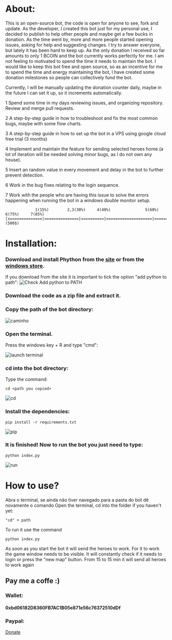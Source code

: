 
# About:
  This is an open-source bot, the code is open for anyone to see, fork and
update.
  As the developer, I created this bot just for my personal use, I decided to
publish to help other people and maybe get a few bucks in donation.  As the
time went by, more and more people started opening issues, asking for help and
suggesting changes.
  I try to answer everyone, but lately it has been hard to keep  up. As the
only donation I received so far amounts to only 1 BCOIN and the bot
currently works perfectly for me. I am not feeling to motivated to spend the
time it needs to maintain the bot. I would like to keep this bot free and open
source, so as an incentive for me to spend the time and energy maintaining the
bot, I have created some donation milestones so people can collectively fund
the bot.

Currently, I will be manually updating the donation counter daily, maybe in
the future I can set it up, so it increments automatically.

1 Spend some time in my days reviewing issues, and organizing repository.
Review and merge pull requests.

2 A step-by-step guide in how to troubleshoot and fix the most common bugs,
maybe with some flow charts.

3 A step-by-step guide in how to set up the bot in a VPS using google cloud
free trial (3 months) 

4 Implement and maintain the feature for sending selected heroes home.(a lot
of iteration will be needed solving minor bugs, as I do not own any house).

5 Insert an random value in every movement and delay in the bot to further
prevent detection.

6 Work in the bug fixes relating to the login sequence.

7 Work with the people who are having this issue to solve the errors
happening when running the bot in a windows double monitor setup.



``` 
             1(15%)        2,3(30%)     4(40%)               5(60%)          6(75%)     7(85%)
[x==============|===============|==========|====================|===============|==========|===============] (500$)
```

# Installation:
### Download and install Phython from the [site](https://www.python.org/downloads/) or from the [windows store](https://www.microsoft.com/p/python-37/9nj46sx7x90p?activetab=pivot:overviewtab). 

If you download from the site it is important to tick the option "add python
to path":
![Check Add python to PATH](https://github.com/mpcabete/bombcrypto-bot/raw/ee1b3890e67bc30e372359db9ae3feebc9c928d8/readme-images/path.png)

### Download the code as a zip file and extract it.

### Copy the path of the bot directory:

![caminho](https://github.com/mpcabete/bombcrypto-bot/raw/main/readme-images/address.png)

### Open the terminal.

Press the windows key + R and type "cmd":

![launch terminal](https://github.com/mpcabete/bombcrypto-bot/raw/main/readme-images/cmd.png)

### cd into the bot directory:
Type the command:

```
cd <path you copied>
```

![cd](https://github.com/mpcabete/bombcrypto-bot/raw/main/readme-images/cd.png)

### Install the dependencies:

```
pip install -r requirements.txt
```

  
![pip](https://github.com/mpcabete/bombcrypto-bot/raw/main/readme-images/pip.png)

### It is finished! Now to run the bot you just need to type:

```
python index.py
```

![run](https://github.com/mpcabete/bombcrypto-bot/raw/main/readme-images/run.png)


# How to use?

Abra o terminal, se ainda não tiver navegado para a pasta do bot dê novamente o comando
Open the terminal, cd into the folder if you haven't yet:

```
"cd" + path
```

To run it use the command

```
python index.py
```

As soon as you start the bot it will send the heroes to work. For it to work the game window needs to be visible.
It will constantly check if it needs to login or press the "new map" button. 
From 15 to 15 min it will send all heroes to work again

## Pay me a coffe :)

### Wallet:
#### 0xbd06182D8360FB7AC1B05e871e56c76372510dDf
### Paypal:
[Donate](https://www.paypal.com/donate?hosted_button_id=JVYSC6ZYCNQQQ)
